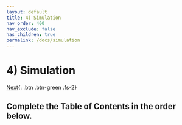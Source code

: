 ```yaml
---
layout: default
title: 4) Simulation
nav_order: 400
nav_exclude: false
has_children: true
permalink: /docs/simulation
---
```


# 4) Simulation

[Next](/lab-aemc-utah/docs/request-developer-access){: .btn .btn-green .fs-2}

## Complete the Table of Contents in the order below.